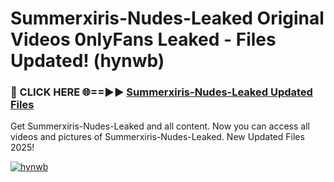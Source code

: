 # Summerxiris-Nudes-Leaked Original Videos 0nlyFans Leaked - Files Updated! (hynwb)

<h3>🔴 CLICK HERE 🌐==►► <a href="https://tinyurl.com/4mcuefdz" rel="nofollow">Summerxiris-Nudes-Leaked Updated Files</a></h3>

Get Summerxiris-Nudes-Leaked and all content. Now you can access all videos and pictures of Summerxiris-Nudes-Leaked. New Updated Files 2025!

[![hynwb](https://i.imgur.com/StAQSOY.gif)](https://tinyurl.com/4mcuefdz)
